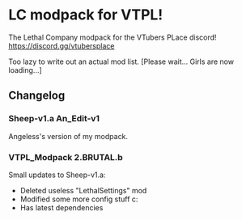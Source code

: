 # LC modpack for VTPL!

The Lethal Company modpack for the VTubers PLace discord! https://discord.gg/vtubersplace


Too lazy to write out an actual mod list. [Please wait... Girls are now loading...]


## Changelog

### Sheep-v1.a An_Edit-v1
Angeless's version of my modpack.

### VTPL_Modpack 2.BRUTAL.b
Small updates to Sheep-v1.a:
- Deleted useless "LethalSettings" mod
- Modified some more config stuff c:
- Has latest dependencies